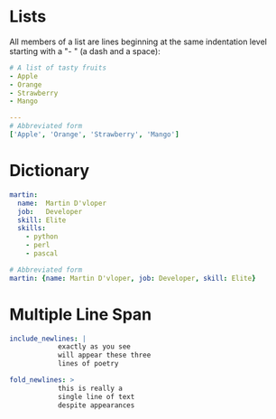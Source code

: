 # Lists

All members of a list are lines beginning at the same indentation level starting with a "- " (a dash and a space):

```yaml
# A list of tasty fruits
- Apple
- Orange
- Strawberry
- Mango
```

```yaml
---
# Abbreviated form
['Apple', 'Orange', 'Strawberry', 'Mango']
```

# Dictionary

```yaml
martin:
  name:  Martin D'vloper
  job:   Developer
  skill: Elite
  skills:
    - python
    - perl
    - pascal
```

```yaml
# Abbreviated form
martin: {name: Martin D'vloper, job: Developer, skill: Elite}
```

# Multiple Line Span

```yaml
include_newlines: |
            exactly as you see
            will appear these three
            lines of poetry

fold_newlines: >
            this is really a
            single line of text
            despite appearances
```